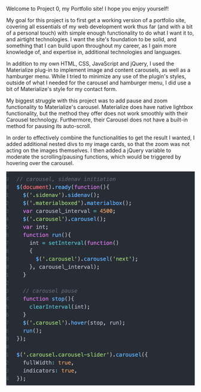 Welcome to Project 0, my Portfolio site! I hope you enjoy yourself!

My goal for this project is to first get a working version of a portfolio site, covering all essentials of my web development work thus far (and with a bit of a personal touch) with simple enough functionality to do what I want it to, and airtight technologies. I want the site's foundation to be solid, and something that I can build upon throughout my career, as I gain more knowledge of, and expertise in, additional technologies and languages.

In addition to my own HTML, CSS, JavaScript and jQuery, I used the Materialize plug-in to implement image and content carousels, as well as a hamburger menu. While I tried to minimize any use of the plugin's styles, outside of what I needed for the carousel and hamburger menu, I did use a bit of Materialize's style for my contact form.

My biggest struggle with this project was to add pause and zoom functionality to Materialize's carousel. Materialize does have native lightbox functionality, but the method they offer does not work smoothly with their Carousel technology. Furthermore, their Carousel does not have a built-in method for pausing its auto-scroll.

In order to effectively combine the functionalities to get the result I wanted, I added additional nested divs to my image cards, so that the zoom was not acting on the images themselves. I then added a jQuery variable to moderate the scrolling/pausing functions, which would be triggered by hovering over the carousel.

<img src="images/Carousel-initiation-pause-zoom.png">
